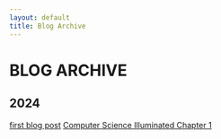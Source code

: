 ```yaml
---
layout: default
title: Blog Archive
---
```


# BLOG ARCHIVE
## 2024
[first blog post](/2024/2024-09-05-test.md)
[Computer Science Illuminated Chapter 1](/2024/2024-09-05-cs-illuminated.md)

